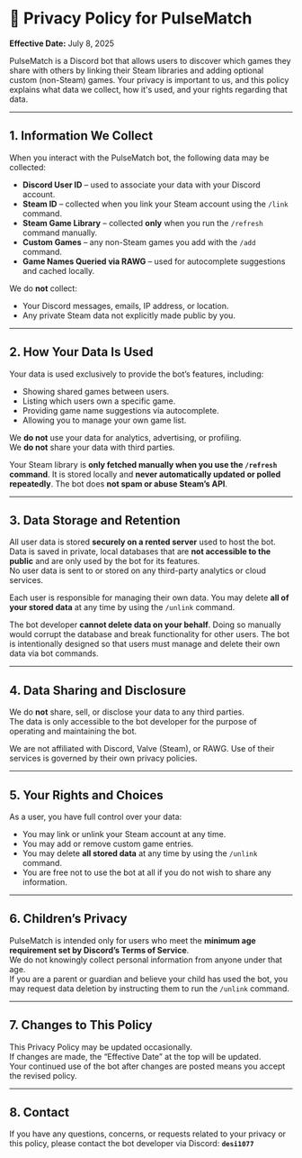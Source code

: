# 📜 Privacy Policy for PulseMatch

**Effective Date:** July 8, 2025

PulseMatch is a Discord bot that allows users to discover which games they share with others by linking their Steam libraries and adding optional custom (non-Steam) games. Your privacy is important to us, and this policy explains what data we collect, how it's used, and your rights regarding that data.

---

## 1. Information We Collect

When you interact with the PulseMatch bot, the following data may be collected:

- **Discord User ID** – used to associate your data with your Discord account.
- **Steam ID** – collected when you link your Steam account using the `/link` command.
- **Steam Game Library** – collected **only** when you run the `/refresh` command manually.
- **Custom Games** – any non-Steam games you add with the `/add` command.
- **Game Names Queried via RAWG** – used for autocomplete suggestions and cached locally.

We do **not** collect:
- Your Discord messages, emails, IP address, or location.
- Any private Steam data not explicitly made public by you.

---

## 2. How Your Data Is Used

Your data is used exclusively to provide the bot’s features, including:

- Showing shared games between users.
- Listing which users own a specific game.
- Providing game name suggestions via autocomplete.
- Allowing you to manage your own game list.

We **do not** use your data for analytics, advertising, or profiling.  
We **do not** share your data with third parties.

Your Steam library is **only fetched manually when you use the `/refresh` command**. It is stored locally and **never automatically updated or polled repeatedly**. The bot does **not spam or abuse Steam’s API**.

---

## 3. Data Storage and Retention

All user data is stored **securely on a rented server** used to host the bot.  
Data is saved in private, local databases that are **not accessible to the public** and are only used by the bot for its features.  
No user data is sent to or stored on any third-party analytics or cloud services.

Each user is responsible for managing their own data. You may delete **all of your stored data** at any time by using the `/unlink` command.

The bot developer **cannot delete data on your behalf**. Doing so manually would corrupt the database and break functionality for other users. The bot is intentionally designed so that users must manage and delete their own data via bot commands.

---

## 4. Data Sharing and Disclosure

We do **not** share, sell, or disclose your data to any third parties.  
The data is only accessible to the bot developer for the purpose of operating and maintaining the bot.

We are not affiliated with Discord, Valve (Steam), or RAWG. Use of their services is governed by their own privacy policies.

---

## 5. Your Rights and Choices

As a user, you have full control over your data:

- You may link or unlink your Steam account at any time.
- You may add or remove custom game entries.
- You may delete **all stored data** at any time by using the `/unlink` command.
- You are free not to use the bot at all if you do not wish to share any information.

---

## 6. Children’s Privacy

PulseMatch is intended only for users who meet the **minimum age requirement set by Discord’s Terms of Service**.  
We do not knowingly collect personal information from anyone under that age.  
If you are a parent or guardian and believe your child has used the bot, you may request data deletion by instructing them to run the `/unlink` command.

---

## 7. Changes to This Policy

This Privacy Policy may be updated occasionally.  
If changes are made, the “Effective Date” at the top will be updated.  
Your continued use of the bot after changes are posted means you accept the revised policy.

---

## 8. Contact

If you have any questions, concerns, or requests related to your privacy or this policy, please contact the bot developer via Discord: **`desi1077`**

